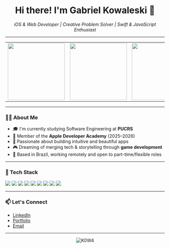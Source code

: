 <h1 align="center">Hi there! I'm Gabriel Kowaleski 👋</h1>

<p align="center">
  <i>iOS & Web Developer | Creative Problem Solver | Swift & JavaScript Enthusiast</i>
</p>

---

<table align="center">
  <tr>
    <td align="center">
      <img height="180em" src="https://github-readme-stats.vercel.app/api?username=K0W4&show_icons=true&theme=shadow_red&hide_border=true" />
    </td>
    <td align="center">
      <img height="180em" src="https://github-readme-stats.vercel.app/api/top-langs/?username=K0W4&layout=compact&theme=shadow_red&hide_border=true" />
    </td>
    <td align="center">
      <img height="180em" src="https://github-readme-streak-stats.herokuapp.com?user=K0W4&theme=shadow_red&hide_border=true" />
    </td>
  </tr>
</table>

---

### 👨‍💻 About Me

- 🎓 I'm currently studying Software Engineering at **PUCRS**  
- 🍎 Member of the **Apple Developer Academy** (2025–2026)  
- 🚀 Passionate about building intuitive and beautiful apps  
- 🎮 Dreaming of merging tech & storytelling through **game development**  
- 📍 Based in Brazil, working remotely and open to part-time/flexible roles

---

### 🧰 Tech Stack

<p>
  <img src="https://img.shields.io/badge/Swift-orange?logo=swift&logoColor=white" />
  <img src="https://img.shields.io/badge/JavaScript-yellow?logo=javascript&logoColor=black" />
  <img src="https://img.shields.io/badge/TypeScript-blue?logo=typescript&logoColor=white" />
  <img src="https://img.shields.io/badge/React-20232A?logo=react&logoColor=61DAFB" />
  <img src="https://img.shields.io/badge/HTML5-e34c26?logo=html5&logoColor=white" />
  <img src="https://img.shields.io/badge/CSS3-1572B6?logo=css3&logoColor=white" />
  <img src="https://img.shields.io/badge/Node.js-339933?logo=nodedotjs&logoColor=white" />
  <img src="https://img.shields.io/badge/PostgreSQL-4169E1?logo=postgresql&logoColor=white" />
  <img src="https://img.shields.io/badge/Figma-black?logo=figma&logoColor=white" />
</p>

---

### 📫 Let's Connect

- [LinkedIn](https://www.linkedin.com/in/gabriel-kowaleski/)
- [Portfolio](https://kowa-portfolio.vercel.app/)
- [Email](mailto:kowaleskigabriel@gmail.com)

---

<p align="center">
  <img src="https://komarev.com/ghpvc/?username=K0W4&label=Profile%20views&color=blue" alt="K0W4" />
</p>
